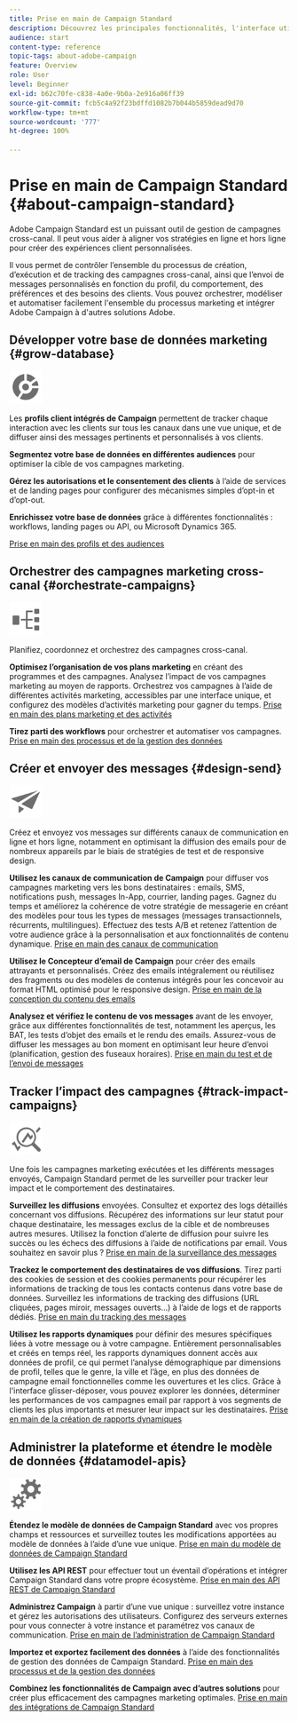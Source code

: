 ```yaml
---
title: Prise en main de Campaign Standard
description: Découvrez les principales fonctionnalités, l'interface utilisateur et les directives globales.
audience: start
content-type: reference
topic-tags: about-adobe-campaign
feature: Overview
role: User
level: Beginner
exl-id: b62c70fe-c838-4a0e-9b0a-2e916a06ff39
source-git-commit: fcb5c4a92f23bdffd1082b7b044b5859dead9d70
workflow-type: tm+mt
source-wordcount: '777'
ht-degree: 100%

---
```


# Prise en main de Campaign Standard {#about-campaign-standard}

Adobe Campaign Standard est un puissant outil de gestion de campagnes cross-canal. Il peut vous aider à aligner vos stratégies en ligne et hors ligne pour créer des expériences client personnalisées.

Il vous permet de contrôler l’ensemble du processus de création, d’exécution et de tracking des campagnes cross-canal, ainsi que l’envoi de messages personnalisés en fonction du profil, du comportement, des préférences et des besoins des clients. Vous pouvez orchestrer, modéliser et automatiser facilement l&#39;ensemble du processus marketing et intégrer Adobe Campaign à d&#39;autres solutions Adobe.

## Développer votre base de données marketing {#grow-database}

<img width="60px" alt="conditions" src="assets/icon_segment.svg"/>

Les **profils client intégrés de Campaign** permettent de tracker chaque interaction avec les clients sur tous les canaux dans une vue unique, et de diffuser ainsi des messages pertinents et personnalisés à vos clients.

**Segmentez votre base de données en différentes audiences** pour optimiser la cible de vos campagnes marketing.

**Gérez les autorisations et le consentement des clients** à l’aide de services et de landing pages pour configurer des mécanismes simples d’opt-in et d’opt-out.

**Enrichissez votre base de données** grâce à différentes fonctionnalités : workflows, landing pages ou API, ou Microsoft Dynamics 365.

[Prise en main des profils et des audiences](../../audiences/using/get-started-profiles-and-audiences.md)

## Orchestrer des campagnes marketing cross-canal {#orchestrate-campaigns}

<img width="60px" alt="conditions" src="assets/icon_workflows.svg"/>

Planifiez, coordonnez et orchestrez des campagnes cross-canal.

**Optimisez l’organisation de vos plans marketing** en créant des programmes et des campagnes. Analysez l’impact de vos campagnes marketing au moyen de rapports. Orchestrez vos campagnes à l’aide de différentes activités marketing, accessibles par une interface unique, et configurez des modèles d’activités marketing pour gagner du temps. [Prise en main des plans marketing et des activités](../../start/using/programs-and-campaigns.md)

**Tirez parti des workflows** pour orchestrer et automatiser vos campagnes. [Prise en main des processus et de la gestion des données](../../automating/using/get-started-workflows.md)

## Créer et envoyer des messages  {#design-send}

<img width="60px" alt="conditions" src="assets/icon_send.svg"/>

Créez et envoyez vos messages sur différents canaux de communication en ligne et hors ligne, notamment en optimisant la diffusion des emails pour de nombreux appareils par le biais de stratégies de test et de responsive design.

**Utilisez les canaux de communication de Campaign** pour diffuser vos campagnes marketing vers les bons destinataires : emails, SMS, notifications push, messages In-App, courrier, landing pages. Gagnez du temps et améliorez la cohérence de votre stratégie de messagerie en créant des modèles pour tous les types de messages (messages transactionnels, récurrents, multilingues). Effectuez des tests A/B et retenez l’attention de votre audience grâce à la personnalisation et aux fonctionnalités de contenu dynamique. [Prise en main des canaux de communication](../../channels/using/get-started-communication-channels.md)

**Utilisez le Concepteur d’email de Campaign** pour créer des emails attrayants et personnalisés. Créez des emails intégralement ou réutilisez des fragments ou des modèles de contenus intégrés pour les concevoir au format HTML optimisé pour le responsive design. [Prise en main de la conception du contenu des emails](../../designing/using/designing-content-in-adobe-campaign.md)

**Analysez et vérifiez le contenu de vos messages** avant de les envoyer, grâce aux différentes fonctionnalités de test, notamment les aperçus, les BAT, les tests d’objet des emails et le rendu des emails. Assurez-vous de diffuser les messages au bon moment en optimisant leur heure d’envoi (planification, gestion des fuseaux horaires). [Prise en main du test et de l’envoi de messages](../../sending/using/get-started-sending-messages.md)

## Tracker l’impact des campagnes {#track-impact-campaigns}

<img width="60px" alt="conditions" src="assets/icon_report.svg"/>

Une fois les campagnes marketing exécutées et les différents messages envoyés, Campaign Standard permet de les surveiller pour tracker leur impact et le comportement des destinataires.

**Surveillez les diffusions** envoyées. Consultez et exportez des logs détaillés concernant vos diffusions. Récupérez des informations sur leur statut pour chaque destinataire, les messages exclus de la cible et de nombreuses autres mesures.
Utilisez la fonction d’alerte de diffusion pour suivre les succès ou les échecs des diffusions à l’aide de notifications par email. Vous souhaitez en savoir plus ? [Prise en main de la surveillance des messages](../../sending/using/monitoring-a-delivery.md)

**Trackez le comportement des destinataires de vos diffusions**. Tirez parti des cookies de session et des cookies permanents pour récupérer les informations de tracking de tous les contacts contenus dans votre base de données. Surveillez les informations de tracking des diffusions (URL cliquées, pages miroir, messages ouverts...) à l’aide de logs et de rapports dédiés. [Prise en main du tracking des messages](../../sending/using/tracking-messages.md)

**Utilisez les rapports dynamiques** pour définir des mesures spécifiques liées à votre message ou à votre campagne. Entièrement personnalisables et créés en temps réel, les rapports dynamiques donnent accès aux données de profil, ce qui permet l’analyse démographique par dimensions de profil, telles que le genre, la ville et l’âge, en plus des données de campagne email fonctionnelles comme les ouvertures et les clics. Grâce à l&#39;interface glisser-déposer, vous pouvez explorer les données, déterminer les performances de vos campagnes email par rapport à vos segments de clients les plus importants et mesurer leur impact sur les destinataires. [Prise en main de la création de rapports dynamiques](../../reporting/using/about-dynamic-reports.md)

## Administrer la plateforme et étendre le modèle de données {#datamodel-apis}

<img width="60px" alt="conditions" src="assets/icon_admin.svg"/>

**Étendez le modèle de données de Campaign Standard** avec vos propres champs et ressources et surveillez toutes les modifications apportées au modèle de données à l’aide d’une vue unique. [Prise en main du modèle de données de Campaign Standard](../../developing/using/get-started-data-model.md)

**Utilisez les API REST** pour effectuer tout un éventail d’opérations et intégrer Campaign Standard dans votre propre écosystème. [Prise en main des API REST de Campaign Standard](../../api/using/get-started-apis.md)

**Administrez Campaign** à partir d’une vue unique : surveillez votre instance et gérez les autorisations des utilisateurs. Configurez des serveurs externes pour vous connecter à votre instance et paramétrez vos canaux de communication. [Prise en main de l’administration de Campaign Standard](../../administration/using/get-started-campaign-administration.md)

**Importez et exportez facilement des données** à l’aide des fonctionnalités de gestion des données de Campaign Standard. [Prise en main des processus et de la gestion des données](../../automating/using/get-started-workflows.md)

**Combinez les fonctionnalités de Campaign avec d’autres solutions** pour créer plus efficacement des campagnes marketing optimales. [Prise en main des intégrations de Campaign Standard](../../integrating/using/get-started-campaign-integrations.md)
